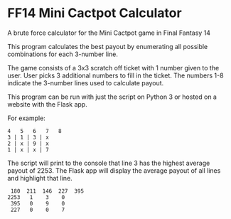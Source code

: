 # FF14 Mini Cactpot Calculator
A brute force calculator for the Mini Cactpot game in Final Fantasy 14

This program calculates the best payout by enumerating
all possible combinations for each 3-number line.

The game consists of a 3x3 scratch off ticket with 1 number given to the user.
User picks 3 additional numbers to fill in the ticket. The numbers 1-8 indicate 
the 3-number lines used to calculate payout.

This program can be run with just the script on
Python 3 or hosted on a website with the Flask app.

For example:

    4   5   6   7   8  
    3 | 1 | 3 | x  
    2 | x | 9 | x  
    1 | x | x | 7
    
The script will print to the console that line 3 has the highest average payout of 2253.
The Flask app will display the average payout of all lines and highlight that line.

     180  211  146  227  395
    2253   1    3    0
     395   0    9    0
     227   0    0    7
